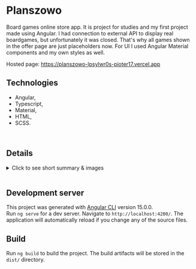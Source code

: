 # Planszowo

Board games online store app. It is project for studies and my first project made using Angular. I had connection to external API to display real boardgames, but unfortunately it was closed. That's why all games shown in the offer page are just placeholders now. For UI I used Angular Material components and my own styles as well. 

Hosted page: https://planszowo-lpsylwr0s-pioter17.vercel.app

## Technologies

- Angular,
- Typescript,
- Material,
- HTML,
- SCSS.
<br>

## Details

<details>
  <summary>Click to see short summary & images</summary>
  
  ### Home page
  Home page with some placeholder text about the store history and mission.
  ![Home page](src/assets/readme-screens/home.png)

  ### Offer page
  Offer page with display of available board games and some basic filters.
  ![Offer page](src/assets/readme-screens/offer-page.png)

  You can use filters e.g to search for something specific.
  ![Offer page filters](src/assets/readme-screens/offer-search.png)

  Each product can be added to cart. You can also check the game details.
  ![Details window](src/assets/readme-screens/product-details.png)

  ### Contact page
  Another page with some placeholder address and contact data (everything is made up here).
  ![Contact page](src/assets/readme-screens/contact-page.png)

  ### Cart page
  You can see every game that you added to the cart here, delete it from cart and make an order.
  ![Cart page](src/assets/readme-screens/basket-page.png)

  If you choose to make an order you will be given form to fill.
  ![Order form](src/assets/readme-screens/order-form.png)
</details>
<br>

## Development server

This project was generated with [Angular CLI](https://github.com/angular/angular-cli) version 15.0.0. <br>
Run `ng serve` for a dev server. Navigate to `http://localhost:4200/`. The application will automatically reload if you change any of the source files.

## Build

Run `ng build` to build the project. The build artifacts will be stored in the `dist/` directory.

